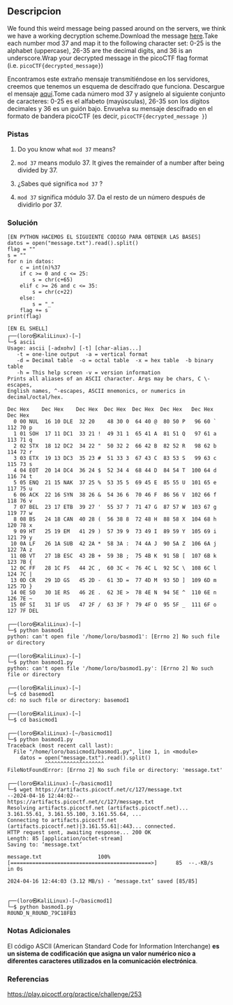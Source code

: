 ## Descripcion
We found this weird message being passed around on the servers, we think we have a working decryption scheme.Download the message [here](https://artifacts.picoctf.net/c/127/message.txt).Take each number mod 37 and map it to the following character set: 0-25 is the alphabet (uppercase), 26-35 are the decimal digits, and 36 is an underscore.Wrap your decrypted message in the picoCTF flag format (i.e. `picoCTF{decrypted_message}`)

Encontramos este extraño mensaje transmitiéndose en los servidores, creemos que tenemos un esquema de descifrado que funciona. Descargue el mensaje [aquí](https://artifacts.picoctf.net/c/127/message.txt).Tome cada número mod 37 y asígnelo al siguiente conjunto de caracteres: 0-25 es el alfabeto (mayúsculas), 26-35 son los dígitos decimales y 36 es un guión bajo. Envuelva su mensaje descifrado en el formato de bandera picoCTF (es decir, `picoCTF{decrypted_message }`)
### Pistas
1. Do you know what `mod 37` means?
2. `mod 37` means modulo 37. It gives the remainder of a number after being divided by 37.

1. ¿Sabes qué significa `mod 37` ?
2. `mod 37` significa módulo 37. Da el resto de un número después de dividirlo por 37.
### Solución
```
[EN PYTHON HACEMOS EL SIGUIENTE CODIGO PARA OBTENER LAS BASES]
datos = open("message.txt").read().split()
flag = ""
s = ""
for n in datos:
	c = int(n)%37
	if c >= 0 and c <= 25:
		s = chr(c+65)
	elif c >= 26 and c <= 35:
		s = chr(c+22)
	else:
		s = "_"
	flag += s
print(flag)

[EN EL SHELL]
┌──(loro㉿KaliLinux)-[~]
└─$ ascii
Usage: ascii [-adxohv] [-t] [char-alias...]
   -t = one-line output  -a = vertical format
   -d = Decimal table  -o = octal table  -x = hex table  -b binary table
   -h = This help screen -v = version information
Prints all aliases of an ASCII character. Args may be chars, C \-escapes,
English names, ^-escapes, ASCII mnemonics, or numerics in decimal/octal/hex.

Dec Hex    Dec Hex    Dec Hex  Dec Hex  Dec Hex  Dec Hex   Dec Hex   Dec Hex  
  0 00 NUL  16 10 DLE  32 20    48 30 0  64 40 @  80 50 P   96 60 `  112 70 p
  1 01 SOH  17 11 DC1  33 21 !  49 31 1  65 41 A  81 51 Q   97 61 a  113 71 q
  2 02 STX  18 12 DC2  34 22 "  50 32 2  66 42 B  82 52 R   98 62 b  114 72 r
  3 03 ETX  19 13 DC3  35 23 #  51 33 3  67 43 C  83 53 S   99 63 c  115 73 s
  4 04 EOT  20 14 DC4  36 24 $  52 34 4  68 44 D  84 54 T  100 64 d  116 74 t
  5 05 ENQ  21 15 NAK  37 25 %  53 35 5  69 45 E  85 55 U  101 65 e  117 75 u
  6 06 ACK  22 16 SYN  38 26 &  54 36 6  70 46 F  86 56 V  102 66 f  118 76 v
  7 07 BEL  23 17 ETB  39 27 '  55 37 7  71 47 G  87 57 W  103 67 g  119 77 w
  8 08 BS   24 18 CAN  40 28 (  56 38 8  72 48 H  88 58 X  104 68 h  120 78 x
  9 09 HT   25 19 EM   41 29 )  57 39 9  73 49 I  89 59 Y  105 69 i  121 79 y
 10 0A LF   26 1A SUB  42 2A *  58 3A :  74 4A J  90 5A Z  106 6A j  122 7A z
 11 0B VT   27 1B ESC  43 2B +  59 3B ;  75 4B K  91 5B [  107 6B k  123 7B {
 12 0C FF   28 1C FS   44 2C ,  60 3C <  76 4C L  92 5C \  108 6C l  124 7C |
 13 0D CR   29 1D GS   45 2D -  61 3D =  77 4D M  93 5D ]  109 6D m  125 7D }
 14 0E SO   30 1E RS   46 2E .  62 3E >  78 4E N  94 5E ^  110 6E n  126 7E ~
 15 0F SI   31 1F US   47 2F /  63 3F ?  79 4F O  95 5F _  111 6F o  127 7F DEL
                                                                                                                   
┌──(loro㉿KaliLinux)-[~]
└─$ python basmod1
python: can't open file '/home/loro/basmod1': [Errno 2] No such file or directory
                                                                                                                   
┌──(loro㉿KaliLinux)-[~]
└─$ python basmod1.py
python: can't open file '/home/loro/basmod1.py': [Errno 2] No such file or directory
                                                                                                                   
┌──(loro㉿KaliLinux)-[~]
└─$ cd basemod1    
cd: no such file or directory: basemod1
                                                                                                                   
┌──(loro㉿KaliLinux)-[~]
└─$ cd basicmod1
                                                                                                                   
┌──(loro㉿KaliLinux)-[~/basicmod1]
└─$ python basmod1.py
Traceback (most recent call last):
  File "/home/loro/basicmod1/basmod1.py", line 1, in <module>
    datos = open("message.txt").read().split()
            ^^^^^^^^^^^^^^^^^^^
FileNotFoundError: [Errno 2] No such file or directory: 'message.txt'
                                                                                                                   
┌──(loro㉿KaliLinux)-[~/basicmod1]
└─$ wget https://artifacts.picoctf.net/c/127/message.txt
--2024-04-16 12:44:02--  https://artifacts.picoctf.net/c/127/message.txt
Resolving artifacts.picoctf.net (artifacts.picoctf.net)... 3.161.55.61, 3.161.55.100, 3.161.55.64, ...
Connecting to artifacts.picoctf.net (artifacts.picoctf.net)|3.161.55.61|:443... connected.
HTTP request sent, awaiting response... 200 OK
Length: 85 [application/octet-stream]
Saving to: ‘message.txt’

message.txt                  100%[=============================================>]      85  --.-KB/s    in 0s      

2024-04-16 12:44:03 (3.12 MB/s) - ‘message.txt’ saved [85/85]

                                                                                                                   
┌──(loro㉿KaliLinux)-[~/basicmod1]
└─$ python basmod1.py                                   
R0UND_N_R0UND_79C18FB3

```
### Notas Adicionales
El código ASCII (American Standard Code for Information Interchange) **es un sistema de codificación que asigna un valor numérico nico a diferentes caracteres utilizados en la comunicación electrónica**.
### Referencias
https://play.picoctf.org/practice/challenge/253

